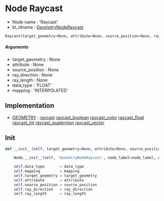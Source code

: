 # Node Raycast

- Node name : 'Raycast'
- bl_idname : [GeometryNodeRaycast](https://docs.blender.org/api/current/bpy.types.GeometryNodeRaycast.html)


``` python
Raycast(target_geometry=None, attribute=None, source_position=None, ray_direction=None, ray_length=None, data_type='FLOAT', mapping='INTERPOLATED', node_label=None, node_color=None)
```
##### Arguments

- target_geometry : None
- attribute : None
- source_position : None
- ray_direction : None
- ray_length : None
- data_type : 'FLOAT'
- mapping : 'INTERPOLATED'

## Implementation

- [GEOMETRY](/docs/GeoNodes/socket_GEOMETRY.md) : [raycast](/docs/GeoNodes/socket_GEOMETRY.md#raycast) [raycast_boolean](/docs/GeoNodes/socket_GEOMETRY.md#raycast_boolean) [raycast_color](/docs/GeoNodes/socket_GEOMETRY.md#raycast_color) [raycast_float](/docs/GeoNodes/socket_GEOMETRY.md#raycast_float) [raycast_int](/docs/GeoNodes/socket_GEOMETRY.md#raycast_int) [raycast_quaternion](/docs/GeoNodes/socket_GEOMETRY.md#raycast_quaternion) [raycast_vector](/docs/GeoNodes/socket_GEOMETRY.md#raycast_vector)

## Init

``` python
def __init__(self, target_geometry=None, attribute=None, source_position=None, ray_direction=None, ray_length=None, data_type='FLOAT', mapping='INTERPOLATED', node_label=None, node_color=None):

    Node.__init__(self, 'GeometryNodeRaycast', node_label=node_label, node_color=node_color)

    self.data_type       = data_type
    self.mapping         = mapping
    self.target_geometry = target_geometry
    self.attribute       = attribute
    self.source_position = source_position
    self.ray_direction   = ray_direction
    self.ray_length      = ray_length
```
